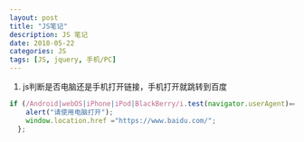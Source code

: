 ```yaml
---
layout: post
title: "JS笔记"
description: JS 笔记
date: 2018-05-22
categories: JS
tags: [JS, jquery, 手机/PC]
---
```


1. js判断是否电脑还是手机打开链接，手机打开就跳转到百度
~~~js
if (/Android|webOS|iPhone|iPod|BlackBerry/i.test(navigator.userAgent)==true) {
    alert("请使用电脑打开");
    window.location.href ="https://www.baidu.com/";
  };
 ~~~
 
 
 